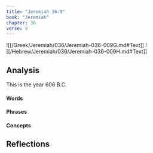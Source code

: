 ```yaml
---
title: "Jeremiah 36:9"
book: "Jeremiah"
chapter: 36
verse: 9
---
```

![[/Greek/Jeremiah/036/Jeremiah-036-009G.md#Text]]
![[/Hebrew/Jeremiah/036/Jeremiah-036-009H.md#Text]]

## Analysis

This is the year 606 B.C.

#### Words

#### Phrases

#### Concepts

## Reflections
